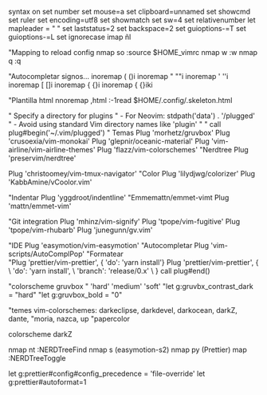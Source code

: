 
syntax on
set number
set mouse=a
set clipboard=unnamed
set showcmd
set ruler
set encoding=utf8
set showmatch
set sw=4
set relativenumber
let mapleader = " "
set laststatus=2
set backspace=2
set guioptions-=T
set guioptions-=L
set ignorecase
imap ñl <Esc>

"Mapping to reload config
nmap <leader>so :source $HOME\_vimrc<CR>
nmap <leader>w :w <CR>
nmap <leader>q :q <CR>

"Autocompletar signos...
inoremap ( ()<Esc>i
inoremap " ""<Esc>i
inoremap ' ''<Esc>i
inoremap [ []<Esc>i
inoremap { {}<Esc>i
inoremap {<CR> {}<Esc>i<CR><CR><Esc>ki<leader><leader><leader> 


"Plantilla html
nnoremap ,html :-1read $HOME/.config/.skeleton.html<CR>




" Specify a directory for plugins
" - For Neovim: stdpath('data') . '/plugged'
" - Avoid using standard Vim directory names like 'plugin'
"
"
call plug#begin('~/.vim/plugged')
" Temas
Plug 'morhetz/gruvbox'
Plug 'crusoexia/vim-monokai'
Plug 'glepnir/oceanic-material'
Plug 'vim-airline/vim-airline-themes'
Plug 'flazz/vim-colorschemes'
"Nerdtree
Plug 'preservim/nerdtree'

Plug 'christoomey/vim-tmux-navigator'
"Color
Plug 'lilydjwg/colorizer'
Plug 'KabbAmine/vCoolor.vim'

"Indentar
Plug 'yggdroot/indentline'
"Emmemattn/emmet-vimt
Plug 'mattn/emmet-vim'

"Git integration
Plug 'mhinz/vim-signify'
Plug 'tpope/vim-fugitive'
Plug 'tpope/vim-rhubarb'
Plug 'junegunn/gv.vim'

"IDE
Plug 'easymotion/vim-easymotion'
"Autocompletar
Plug 'vim-scripts/AutoComplPop'
"Formatear  
"Plug 'prettier/vim-prettier', { 'do': 'yarn install'}
Plug 'prettier/vim-prettier', {
\ 'do': 'yarn install',
\ 'branch': 'release/0.x'
\ }
call plug#end()




"colorscheme gruvbox
" 'hard' 'medium' 'soft'
"let g:gruvbx_contrast_dark = "hard"
"let g:gruvbox_bold = "0"

"temes vim-colorschemes: darkeclipse, darkdevel, darkocean, darkZ, dante,
"moria, nazca, up
"papercolor


colorscheme darkZ 
 

nmap <Leader>nt :NERDTreeFind<CR>
nmap <Leader>s <Plug>(easymotion-s2)
nmap <Leader>py <Plug>(Prettier)
map <leader><tab> :NERDTreeToggle<CR>
  
let g:prettier#config#config_precedence = 'file-override'
let g:prettier#autoformat=1

